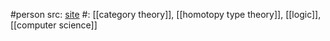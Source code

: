 #person 
src: [site](https://paigenorth.github.io) 
#: [[category theory]], [[homotopy type theory]], [[logic]], [[computer science]] 